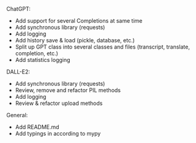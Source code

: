 ChatGPT:
- Add support for several Completions at same time
- Add synchronous library (requests)
- Add logging
- Add history save & load (pickle, database, etc.)
- Split up GPT class into several classes and files (transcript, translate, completion, etc.)
- Add statistics logging 

DALL-E2:
- Add synchronous library (requests)
- Review, remove and refactor PIL methods
- Add logging
- Review & refactor upload methods

General:
- Add README.md
- Add typings in according to mypy
